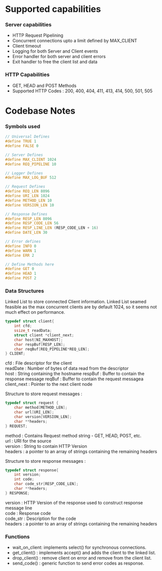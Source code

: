 # Supported capabilities

### Server capabilities

- HTTP Request Pipelining
- Concurrent connections upto a limit defined by MAX\_CLIENT
- Client timeout
- Logging for both Server and Client events
- Error handler for both server and client errors
- Exit handler to free the client list and data

### HTTP Capabilities

- GET, HEAD and POST Methods
- Supported HTTP Codes : 200, 400, 404, 411, 413, 414, 500, 501, 505

# Codebase Notes

### Symbols used

```c
// Universal Defines
#define TRUE 1
#define FALSE 0

// Server Defines
#define MAX_CLIENT 1024
#define REQ_PIPELINE 10

// Logger Defines
#define MAX_LOG_BUF 512

// Request Defines
#define REQ_LEN 8096
#define URI_LEN 1024
#define METHOD_LEN 10
#define VERSION_LEN 10

// Response Defines
#define RESP_LEN 8096
#define RESP_CODE_LEN 56
#define RESP_LINE_LEN (RESP_CODE_LEN + 16)
#define DATE_LEN 30

// Error defines
#define INFO 0
#define WARN 1
#define ERR 2

// Define Methods here
#define GET 0
#define HEAD 1
#define POST 2
```

### Data Structures

Linked List to store connected Client information. Linked List seamed feasible as the max concurrent clients are by default 1024, so it seems not much effect on performance. <br>

```c
typedef struct client{
	int cfd;
	ssize_t readData;
	struct client *client_next;
	char host[NI_MAXHOST];
	char respBuf[RESP_LEN];
	char reqBuf[REQ_PIPELINE*REQ_LEN];
} CLIENT;
```
cfd : File descriptor for the client <br>
readDate : Number of bytes of data read from the descriptor<br>
host : String containing the hostname
respBuf : Buffer to contain the response message
reqBuf : Buffer to contain the request messagea
client\_next : Pointer to the next client node<br>


Structure to store request messages :<br>

```c
typedef struct request {
	char method[METHOD_LEN];
	char url[URI_LEN];
	char version[VERSION_LEN];
	char **headers;
} REQUEST;

```

method : Contains Request method string - GET, HEAD, POST, etc.<br>
url : URI for the source<br>
version : String to contain HTTP Version<br>
headers : a pointer to an array of strings containing the remaining headers<br>

Structure to store response messages :<br>

```c
typedef struct response{
	int version;
	int code;
	char code_str[RESP_CODE_LEN];
	char **headers;
} RESPONSE;
```

version : HTTP Version of the response used to construct response message line<br>
code : Response code<br>
code\_str : Description for the code<br>
headers : a pointer to an array of strings containing the remaining headers<br>

### Functions

- wait\_on\_client: implements select() for synchronous connections.
- get\_client() : implements accept() and adds the client to the linked list.
- drop\_client() : remove client on error and remove from the client list.
- send\_code() : generic function to send error codes as response.
